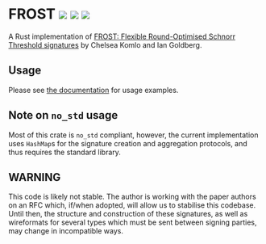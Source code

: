 
# FROST [![](https://img.shields.io/crates/v/frost-dalek.svg)](https://crates.io/crates/frost-dalek) [![](https://docs.rs/frost-dalek/badge.svg)](https://docs.rs/frost-dalek) [![](https://travis-ci.com/github/isislovecruft/frost-dalek.svg?branch=master)](https://travis-ci.org/isislovecruft/frost-dalek)

A Rust implementation of
[FROST: Flexible Round-Optimised Schnorr Threshold signatures](https://eprint.iacr.org/2020/852)
by Chelsea Komlo and Ian Goldberg.

## Usage

Please see [the documentation](https://docs.rs/frost-dalek) for usage examples.

## Note on `no_std` usage

Most of this crate is `no_std` compliant, however, the current
implementation uses `HashMap`s for the signature creation and aggregation
protocols, and thus requires the standard library.

## WARNING

This code is likely not stable.  The author is working with the paper authors on
an RFC which, if/when adopted, will allow us to stabilise this codebase.  Until
then, the structure and construction of these signatures, as well as wireformats
for several types which must be sent between signing parties, may change in
incompatible ways.
